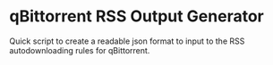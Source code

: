 # qBittorrent RSS Output Generator
 Quick script to create a readable json format to input to the RSS autodownloading rules for qBittorrent.

